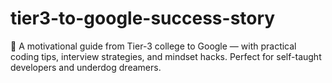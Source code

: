 # tier3-to-google-success-story
🚀 A motivational guide from Tier-3 college to Google — with practical coding tips, interview strategies, and mindset hacks. Perfect for self-taught developers and underdog dreamers.
